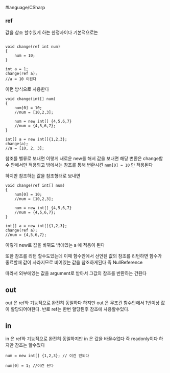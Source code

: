 #language/CSharp 

### ref
값을 참조 할수있게 하는 한정자이다
기본적으로는
```CSharp

void change(ref int num)
{
	num = 10;
}

int a = 1;
change(ref a);
//a = 10 이된다
```
이런 방식으로 사용한다

```CSharp
void change(int[] num)
{
	num[0] = 10;
	//num = [10,2,3];

	num = new int[] {4,5,6,7}
	//num = {4,5,6,7};
}

int[] a = new int[]{1,2,3};
change(a);
//a = [10, 2, 3];
```
참조를 벨류로 보내면 이렇게 새로운 new를 해서 값을 보내면 
해당 변환은 change함수 안에서만 적용되고
밖에서는 참조를 통해 변환시킨 `num[0] = 10`  만 적용된다

하지만 참조하는 값을 참초형태로 보내면
```CSharp
void change(ref int[] num)
{
	num[0] = 10;
	//num = [10,2,3];

	num = new int[] {4,5,6,7}
	//num = {4,5,6,7};
}

int[] a = new int[]{1,2,3};
change(ref a);
//num = {4,5,6,7};
```
이렇게 new로 값을 바꿔도 밖에있는 a 에 적용이 된다


또한 참조를 리턴 할수도있는데
이때 함수안에서 선언된 값의 참조를 리턴하면
함수가 종료할때 값이 사라지므로 비어있는 값을 참조하게된다 즉 NullReference

따라서 외부에있는 값을 argument로 받아서 그값의 참조를 반환하는 건된다


## out
out 은  ref와 기능적으로 완전히 동일하다
하지만 out 은 무조건 함수안에서 1번이상 값이 할당되어야한다.
반로 ref는 한번 할당된후 참조에 사용할수있다.


## in
in 은 ref와 기능적으로 완전히 동일하지만
in 은 값을 바꿀수없다 즉 readonly이다
하지만 참조는 할수있다
```CSharp
num = new int[] {1,2,3}; // 이건 안되다

num[0] = 1; //이건 된다
```


